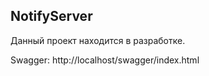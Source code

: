 ## NotifyServer

Данный проект находится в разработке.

Swagger: http://localhost/swagger/index.html